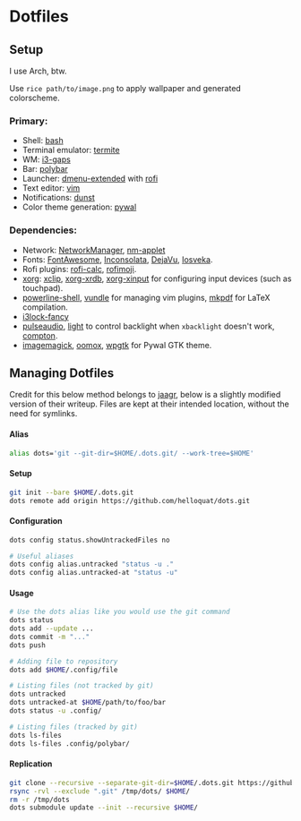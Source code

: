 # Dotfiles

## Setup

I use Arch, btw.

Use `rice path/to/image.png` to apply wallpaper and generated colorscheme.  

### Primary:
- Shell: [bash](https://www.gnu.org/software/bash/)
- Terminal emulator: [termite](https://github.com/thestinger/termite)
- WM: [i3-gaps](https://github.com/Airblader/i3)  
- Bar: [polybar](https://github.com/jaagr/polybar)  
- Launcher: [dmenu-extended](https://github.com/MarkHedleyJones/dmenu-extended) with [rofi](https://github.com/DaveDavenport/rofi)  
- Text editor: [vim](https://github.com/vim/vim)
- Notifications: [dunst](https://github.com/dunst-project/dunst)  
- Color theme generation: [pywal](https://github.com/dylanaraps/pywal)  

### Dependencies:
- Network: [NetworkManager](https://www.archlinux.org/packages/extra/x86_64/networkmanager/), [nm-applet](https://www.archlinux.org/packages/extra/x86_64/network-manager-applet/)
- Fonts: [FontAwesome](https://aur.archlinux.org/packages/ttf-font-awesome/), [Inconsolata](https://www.archlinux.org/packages/community/any/ttf-inconsolata/), [DejaVu](https://www.archlinux.org/packages/extra/any/ttf-dejavu/), [Iosveka](https://github.com/be5invis/Iosevka).
- Rofi plugins: [rofi-calc](https://github.com/svenstaro/rofi-calc), [rofimoji](https://github.com/fdw/rofimoji).
- [xorg](https://www.archlinux.org/groups/x86_64/xorg/): [xclip](https://github.com/astrand/xclip), [xorg-xrdb](https://www.archlinux.org/packages/extra/x86_64/xorg-xrdb/), [xorg-xinput](https://www.archlinux.org/packages/extra/x86_64/xorg-xinput/) for configuring input devices (such as touchpad). 
- [powerline-shell](https://github.com/b-ryan/powerline-shell), [vundle](https://github.com/VundleVim/Vundle.vim) for managing vim plugins, [mkpdf](https://github.com/seifferth/mkpdf) for LaTeX compilation.
- [i3lock-fancy](https://github.com/meskarune/i3lock-fancy)
- [pulseaudio](https://www.archlinux.org/packages/?name=pulseaudio), [light](https://github.com/haikarainen/light) to control backlight when `xbacklight` doesn't work, [compton](https://github.com/chjj/compton).
- [imagemagick](https://github.com/ImageMagick/ImageMagick), [oomox](https://github.com/themix-project/oomox), [wpgtk](https://github.com/deviantfero/wpgtk) for Pywal GTK theme.

## Managing Dotfiles

Credit for this below method belongs to [jaagr](https://github.com/jaagr/dots), below is a slightly modified version of their writeup. Files are kept at their intended location, without the need for symlinks.

#### Alias
~~~ sh
alias dots='git --git-dir=$HOME/.dots.git/ --work-tree=$HOME'
~~~

#### Setup
~~~ sh
git init --bare $HOME/.dots.git
dots remote add origin https://github.com/helloquat/dots.git
~~~

#### Configuration
~~~ sh
dots config status.showUntrackedFiles no

# Useful aliases
dots config alias.untracked "status -u ."
dots config alias.untracked-at "status -u"
~~~

#### Usage
~~~ sh
# Use the dots alias like you would use the git command
dots status
dots add --update ...
dots commit -m "..."
dots push

# Adding file to repository
dots add $HOME/.config/file

# Listing files (not tracked by git)
dots untracked
dots untracked-at $HOME/path/to/foo/bar
dots status -u .config/

# Listing files (tracked by git)
dots ls-files
dots ls-files .config/polybar/
~~~

#### Replication
~~~ sh
git clone --recursive --separate-git-dir=$HOME/.dots.git https://github.com/helloquat/dots.git /tmp/dots
rsync -rvl --exclude ".git" /tmp/dots/ $HOME/
rm -r /tmp/dots
dots submodule update --init --recursive $HOME/
~~~
